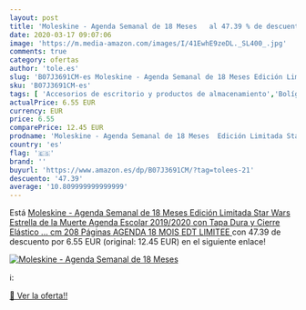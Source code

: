 ```yaml
---
layout: post
title: 'Moleskine - Agenda Semanal de 18 Meses   al 47.39 % de descuento'
date: 2020-03-17 09:07:06
image: 'https://m.media-amazon.com/images/I/41EwhE9zeDL._SL400_.jpg'
comments: true
category: ofertas
author: 'tole.es'
slug: 'B07J3691CM-es Moleskine - Agenda Semanal de 18 Meses Edición Limitada...'
sku: 'B07J3691CM-es'
tags: [ 'Accesorios de escritorio y productos de almacenamiento','Bolígrafos, lápices y útiles de escritura','Costura y manualidades','Dibujo','Estuches escolares','Hogar y cocina','Lápices','Marcadores','Material de oficina','Materiales de dibujo','Materiales, organizadores y dispensadores de escritorio','Oficina y papelería','Portaminas','Rotuladores y subrayadores','Subrayadores','escolar','moleskine', ]
actualPrice: 6.55 EUR
currency: EUR
price: 6.55
comparePrice: 12.45 EUR
prodname: 'Moleskine - Agenda Semanal de 18 Meses  Edición Limitada Star Wars  Estrella de la Muerte  Agenda Escolar 2019/2020 con Tapa Dura y Cierre Elástico  ... cm  208 Páginas  AGENDA 18 MOIS EDT LIMITEE '
country: 'es'
flag: '🇪🇸'
brand: ''
buyurl: 'https://www.amazon.es/dp/B07J3691CM/?tag=tolees-21'
descuento: '47.39'
average: '10.809999999999999'
---
```


Está [Moleskine - Agenda Semanal de 18 Meses  Edición Limitada Star Wars  Estrella de la Muerte  Agenda Escolar 2019/2020 con Tapa Dura y Cierre Elástico  ... cm  208 Páginas  AGENDA 18 MOIS EDT LIMITEE ](https://www.amazon.es/dp/B07J3691CM/?tag=tolees-21) con 47.39 de descuento por 6.55 EUR (original: 12.45 EUR) en el siguiente enlace!

[![Moleskine - Agenda Semanal de 18 Meses  ](https://m.media-amazon.com/images/I/41EwhE9zeDL._SL400_.jpg)](https://www.amazon.es/dp/B07J3691CM/?tag=tolees-21)

ℹ️:


[🛒 Ver la oferta!!](https://www.amazon.es/dp/B07J3691CM/?tag=tolees-21)
